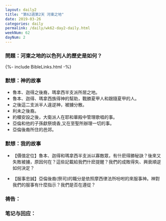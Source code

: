 ```yaml
---
layout: daily2
title: "第62週第2天 河東之地"
date: 2019-03-26
categories: daily
permalink: /daily/wk62-day2-daily.html
weekNum: 62
dayNum: 2
---
```


### 問題：河東之地的以色列人的歷史是如何？ 

{%- include BibleLinks.html -%}

### 默想：神的故事 
+ 魯本、迦得之後裔，瑪拿西半支派所居之地。  
+ 魯本、迦得、瑪拿西族得神的幫助，戰勝夏甲人和跟隨夏甲的人。  
+ 之後這二支派半人違逆神，被擄分散。  
+ 利未之後裔。  
+ 約櫃安設之後，大衛派人在耶和華殿中管理歌唱的事。  
+ 亞倫和他的子孫獻祭燒香,又在至聖所辦理一切的事。  
+ 亞倫後裔所住的邑郊。

### 默想：我的故事
+ 【價值定位】魯本、迦得和瑪拿西半支派以寡敵眾，有什麽得勝秘訣？後來又失敗被擄，原因何在？這些記載給我們什麽提醒？我們的成敗得失、興衰順逆如何決定？

+ 【服事忠誠】亞倫後裔(祭司)的職分是依照摩西律法所吩咐的來服事神。神對我們的服事有什麼指示？我們是否在遵從？

### 祷告：

### 笔记与回应：
